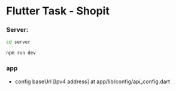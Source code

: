 # Flutter Task - Shopit

### Server: 

```sh
cd server
```

```sh
npm run dev
```

### app
- config baseUrl  [Ipv4 address] at app/lib/config/api_config.dart
